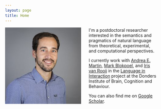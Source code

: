```yaml
---
layout: page
title: Home
---
```


<img style="float: left; margin-right: 25px;" src="bob-foto.jpg">

I'm a postdoctoral researcher interested in the semantics and pragmatics of natural language from theoretical, experimental, and computational perspectives. 

I currently work with <a href="https://sites.google.com/site/aemn1011/home" target="_blank">Andrea E. Martin</a>, <a href="http://www.markblokpoel.com/" target="_blank">Mark Blokpoel</a>, and <a href="https://irisvanrooijcogsci.com/" target="_blank">Iris van Rooij</a> in the <a href="https://www.languageininteraction.nl/" target="_blank">Language in Interaction</a> project at the Donders Institute of Brain, Cognition and Behaviour.

You can also find me on <a href="https://scholar.google.com/citations?user=IvsCy60AAAAJ&hl" target="_blank">Google Scholar</a>.
